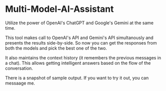 # Multi-Model-AI-Assistant
Utilize the power of OpenAI's ChatGPT and Google's Gemini at the same time.

This tool makes call to OpenAI's API and Gemini's API simultanously and presents the results side-by-side. So now you can get the responses from both the models and pick the best one of the two.

It also maintains the context history (it remembers the previous messages in a chat). This allows getting intelligent answers based on the flow of the conversation. 


There is a snapshot of sample output. If you want to try it out, you can messaage me.
